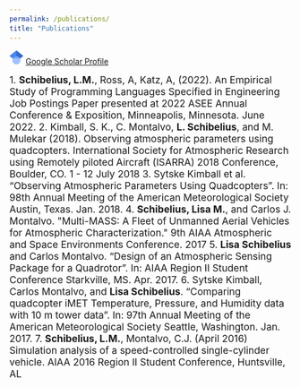 ```yaml
---
permalink: /publications/
title: "Publications"
---
```


<img src='/assets/images/googlescholarlogo.png' width="25"> [Google Scholar Profile](https://scholar.google.com/citations?user=6CNW8WkAAAAJ&hl=en&inst=13410158990364976897&oi=ao) <br>

<span style="font-size:13pt">1. **Schibelius, L.M.**, Ross, A, Katz, A, (2022). An Empirical Study of Programming Languages Specified in Engineering Job Postings Paper presented at 2022 ASEE Annual Conference & Exposition, Minneapolis, Minnesota. June 2022.
2. Kimball, S. K., C. Montalvo, **L. Schibelius**, and M. Mulekar (2018). Observing atmospheric parameters using quadcopters. International Society for Atmospheric Research using Remotely piloted Aircraft (ISARRA) 2018 Conference, Boulder, CO. 1 - 12 July 2018
3. Sytske Kimball et al. “Observing Atmospheric Parameters Using Quadcopters”. In: 98th Annual Meeting of the American Meteorological Society Austin, Texas. Jan. 2018.
4. **Schibelius, Lisa M.**, and Carlos J. Montalvo. "Multi-MASS: A Fleet of Unmanned Aerial Vehicles for Atmospheric Characterization." 9th AIAA Atmospheric and Space Environments Conference. 2017
5. **Lisa Schibelius** and Carlos Montalvo. “Design of an Atmospheric Sensing Package for a Quadrotor”. In: AIAA Region II Student Conference Starkville, MS. Apr. 2017.
6. Sytske Kimball, Carlos Montalvo, and **Lisa Schibelius**. “Comparing quadcopter iMET Temperature, Pressure, and Humidity data with 10 m tower data”. In: 97th Annual Meeting of the American Meteorological Society Seattle, Washington. Jan. 2017.
7. **Schibelius, L.M.**, Montalvo, C.J. (April 2016) Simulation analysis of a speed-controlled single-cylinder vehicle. AIAA 2016 Region II Student Conference, Huntsville, AL</span>

